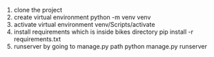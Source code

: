 1. clone the project
2. create virtual environment
   python -m venv venv
3. activate virtual environment
   venv/Scripts/activate
4. install requirements which is inside bikes directory
   pip install -r requirements.txt
5. runserver by going to manage.py path
   python manage.py runserver 

